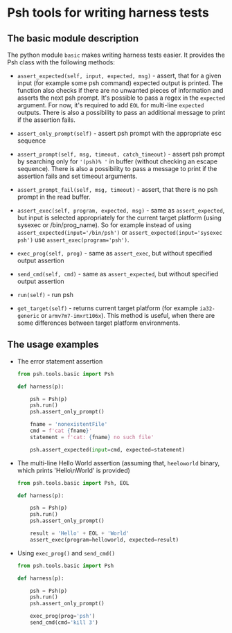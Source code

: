 # Psh tools for writing harness tests

## The basic module description

The python module `basic` makes writing harness tests easier. It provides the Psh class with the following methods:

* `assert_expected(self, input, expected, msg)` - assert, that for a given input (for example some psh command) expected output is printed. The function also checks if there are no unwanted pieces of information and asserts the next psh prompt. It's possible to pass a regex in the `expected` argument. For now, it's required to add `EOL` for multi-line `expected` outputs. There is also a possibility to pass an additional message to print if the assertion fails.

* `assert_only_prompt(self)` - assert psh prompt with the appropriate esc sequence

* `assert_prompt(self, msg, timeout, catch_timeout)` - assert psh prompt by searching only for `'(psh)% '` in buffer (without checking an escape sequence). There is also a possibility to pass a message to print if the assertion fails and set timeout arguments.

* `assert_prompt_fail(self, msg, timeout)` - assert, that there is no psh prompt in the read buffer.

* `assert_exec(self, program, expected, msg)` - same as `assert_expected`, but input is selected appropriately for the current target platform (using sysexec or /bin/prog_name). So for example instead of using `assert_expected(input='/bin/psh')` or `assert_expected(input='sysexec psh')` use `assert_exec(program='psh')`.

* `exec_prog(self, prog)` - same as `assert_exec`, but without specified output assertion

* `send_cmd(self, cmd)` - same as `assert_expected`, but without specified output assertion

* `run(self)` - run psh

* `get_target(self)` - returns current target platform (for example `ia32-generic` or `armv7m7-imxrt106x`). This method is useful, when there are some differences between target platform environments.

## The usage examples

* The error statement assertion
  
  ```python
  from psh.tools.basic import Psh

  def harness(p):

      psh = Psh(p)
      psh.run()
      psh.assert_only_prompt()

      fname = 'nonexistentFile'
      cmd = f'cat {fname}'
      statement = f'cat: {fname} no such file'

      psh.assert_expected(input=cmd, expected=statement)
  ```


* The multi-line Hello World assertion (assuming that, `heeloworld` binary, which prints 'Hello\nWorld' is provided)

  ```python
  from psh.tools.basic import Psh, EOL

  def harness(p):

      psh = Psh(p)
      psh.run()
      psh.assert_only_prompt()

      result = 'Hello' + EOL + 'World'
      assert_exec(program=helloworld, expected=result)
  ```

* Using `exec_prog()` and `send_cmd()`

  ```python
  from psh.tools.basic import Psh

  def harness(p):

      psh = Psh(p)
      psh.run()
      psh.assert_only_prompt()

      exec_prog(prog='psh')
      send_cmd(cmd='kill 3')
  ```
